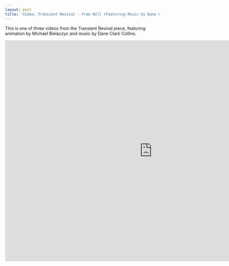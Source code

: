 ```yaml
---
layout: post
title: 'Video: Transient Revival - Free Will (Featuring Music by Dane Collins)'
---
```


This is one of three videos from the Transient Revival piece, featuring animation by Michael Bielaczyc and music by Dane Clark Collins.

<div class="flex-video"><iframe src="http://www.youtube.com/embed/6kzagR_WkkU" width="960" height="720" frameborder="0" allowfullscreen="allowfullscreen"></iframe></div>
